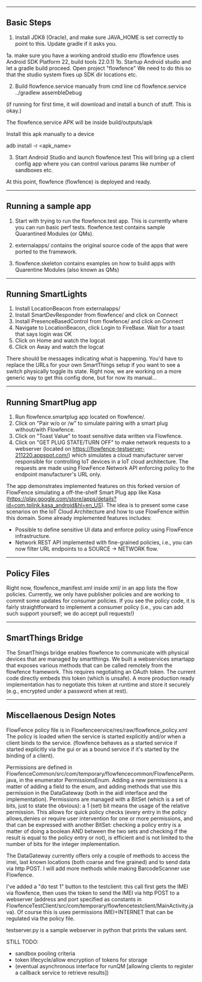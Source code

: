 -----------
Basic Steps
-----------

1. Install JDK8 (Oracle), and make sure JAVA_HOME is set correctly to point to this. Update gradle if it asks you.

1a. make sure you have a working android studio env (flowfence uses Android SDK Platform 22, build tools 22.0.1)
1b. Startup Android studio and let a gradle build proceed. Open project "flowfence"
We need to do this so that the studio system fixes up SDK dir locations etc.

2. Build flowfence.service manually from cmd line
cd flowfence.service
../gradlew assembleDebug

(if running for first time, it will download and install a bunch of stuff. This is okay.)

The flowfence.service APK will be inside build/outputs/apk

Install this apk manually to a device

adb install -r <apk_name>

3. Start Android Studio and launch flowfence.test
This will bring up a client config app where you can control various params like number of sandboxes etc.

At this point, flowfence (flowfence) is deployed and ready.

--------------------
Running a sample app
--------------------
1. Start with trying to run the flowfence.test app. This is currently where you can run basic perf tests.
flowfence.test contains sample Quarantined Modules (or QMs).

2. externalapps/ contains the original source code of the apps that were ported to the framework.

3. flowfence.skeleton contains examples on how to build apps with Quarentine Modules (also known as QMs)

-------------------
Running SmartLights
-------------------
1. Install LocationBeacon from externalapps/
2. Install SmartDevResponder from flowfence/ and click on Connect
3. Install PresenceBasedControl from flowfence/ and click on Connect
4. Navigate to LocationBeacon, click Login to FireBase. Wait for a toast that says login was OK
5. Click on Home and watch the logcat
6. Click on Away and watch the logcat

There should be messages indicating what is happening. You'd have to replace the URLs for your
own SmartThings setup if you want to see a switch physically toggle its state. Right now, we are
working on a more generic way to get this config done, but for now its manual...

--------------------------
Running SmartPlug app
--------------------------
1. Run flowfence.smartplug app located on flowfence/. 
2. Click on "Pair w/o or /w" to simulate pairing with a smart plug without/with Flowfence.
3. Click on "Toast Value" to  toast sensitive data written via Flowfence.
4. Click on "GET PLUG STATE/TURN OFF" to make network requests to a webserver (located on https://flowfence-testserver-211220.appspot.com/) which simulates a cloud manufacturer server responsible for controlling IoT devices in a IoT cloud architecture. The requests are made using FlowFence Network API enforcing policy to the endpoint manufacturer's URL only.

The app demonstrates implemented features on this forked version of FlowFence simulating a off-the-shelf Smart Plug app like Kasa (https://play.google.com/store/apps/details?id=com.tplink.kasa_android&hl=en_US). The idea is to present some case scenarios on the IoT Cloud Architecture and how to use FlowFence within this domain. Some already implemented features includes: 

* Possible to define sensitive UI data and enforce policy using FlowFence infrastructure.
* Network REST API implemented with fine-grained policies, i.e., you can now filter URL endpoints to a SOURCE -> NETWORK flow.



-------------------
Policy Files
-------------------
Right now, flowfence_manifest.xml inside xml/ in an app lists the flow policies. Currently, we only
have publisher policies and are working to commit some updates for consumer policies. If you see
the policy code, it is fairly straightforward to implement a consumer policy (i.e., you can add
such support yourself; we do accept pull requests!)

------------------
SmartThings Bridge
------------------

The SmartThings bridge enables flowfence to communicate with physical devices that are managed by
smartthings. We built a webservices smartapp that exposes various methods that can be called
remotely from the flowfence framework. This requires negotiating an OAuth token. The current code
directly embeds this token (which is unsafe). A more production ready implementation has to
negotiate this token at runtime and store it securely (e.g., encrypted under a password when at rest).

--------------------------
Miscellaenous Design Notes
--------------------------

FlowFence policy file is in Flowfenceervice/res/raw/flowfence_policy.xml
The policy is loaded when the service is started explicitly and/or when a client binds to the service. (flowfence behaves as a started service if started explicitly via the gui or as a bound service if it's started by the binding of a client).

Permissions are defined in FlowfenceCommon/src/com/temporary/flowfencecommon/FlowfencePerm.java, in the enumerator PermissionsEnum. 
Adding a new permissions is a matter of adding a field to the enum, and adding methods that use this permission in the DataGateway (both in the aidl interface and the implementation).
Permissions are managed with a BitSet (which is a set of bits, just to state the obvious): a 1 (set) bit means the usage of the relative permission.
This allows for quick policy checks (every entry in the policy allows,denies or require user intervention for one or more permissions, and that can be expressed with another BitSet: checking a policy entry is a matter of doing a boolean AND between the two sets and checking if the result is equal to the policy entry or not), is efficient and is not limited to the number of bits for the integer implementation.

The DataGateway currently offers only a couple of methods to access the imei, last known locations (both coarse and fine grained) and to send data via http POST.
I will add more methods while making BarcodeScanner use Flowfence.

I've added a "do test 1" button to the testclient: this call first gets the IMEI via flowfence, then uses the token to send the IMEI via http POST to a webserver (address and port specified as constants in FlowfenceTestClient/src/com/temporary/flowfencetestclient/MainActivity.java). Of course this is uses permissions IMEI+INTERNET that can be regulated via the policy file.

testserver.py is a sample webserver in python that prints the values sent.

STILL TODO:
 - sandbox pooling criteria
 - token lifecycle/allow encryption of tokens for storage
 - (eventual asynchronous interface for runQM [allowing clients to register a callback service to retrieve results])
